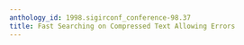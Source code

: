 ```yaml
---
anthology_id: 1998.sigirconf_conference-98.37
title: Fast Searching on Compressed Text Allowing Errors
---
```

